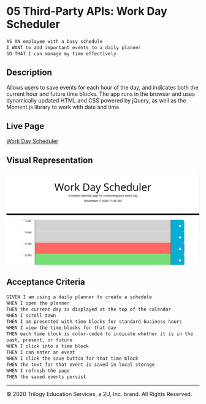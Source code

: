 # 05 Third-Party APIs: Work Day Scheduler

```
AS AN employee with a busy schedule
I WANT to add important events to a daily planner
SO THAT I can manage my time effectively
```

## Description
Allows users to save events for each hour of the day, and indicates both the current hour and future time blocks. The app runs in the browser and uses dynamically updated HTML and CSS powered by jQuery, as well as the Moment.js library to work with date and time. 

## Live Page

[Work Day Scheduler](https://stephenkeenan.github.io/DatePlanner/)

## Visual Representation
![Work Day Scheduler](https://github.com/StephenKeenan/DatePlanner/blob/master/assets/Work%20Day%20Scheduler.JPG)

## Acceptance Criteria

```
GIVEN I am using a daily planner to create a schedule
WHEN I open the planner
THEN the current day is displayed at the top of the calendar
WHEN I scroll down
THEN I am presented with time blocks for standard business hours
WHEN I view the time blocks for that day
THEN each time block is color-coded to indicate whether it is in the past, present, or future
WHEN I click into a time block
THEN I can enter an event
WHEN I click the save button for that time block
THEN the text for that event is saved in local storage
WHEN I refresh the page
THEN the saved events persist
```

- - -
© 2020 Trilogy Education Services, a 2U, Inc. brand. All Rights Reserved.
